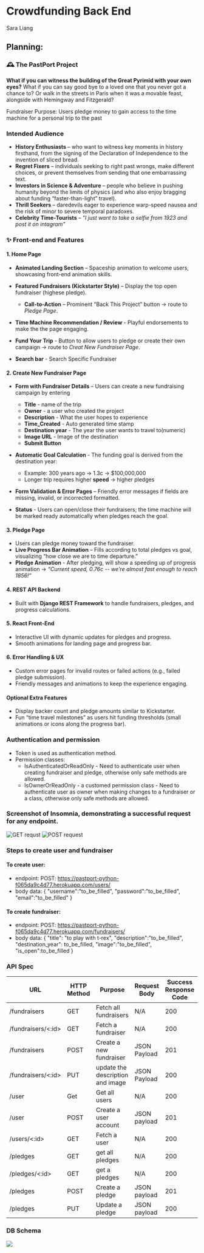 # Crowdfunding Back End
Sara Liang 

## Planning:
### 🕰 The PastPort Project
**What if you can witness the building of the Great Pyrimid with your own eyes?** 
What if you can say good bye to a loved one that you never got a chance to? Or walk in the streets in Paris when it was a movable feast, alongside with Hemingway and Fitzgerald?

Fundraiser Purpose: Users pledge money to gain access to the time machine for a personal trip to the past 

### Intended Audience

- **History Enthusiasts** – who want to witness key moments in history firsthand, from the signing of the Declaration of Independence to the invention of sliced bread.  
- **Regret Fixers** – individuals seeking to right past wrongs, make different choices, or prevent themselves from sending that one embarrassing text.  
- **Investors in Science & Adventure** – people who believe in pushing humanity beyond the limits of physics (and who also enjoy bragging about funding “faster-than-light” travel).  
- **Thrill Seekers** – daredevils eager to experience warp-speed nausea and the risk of minor to severe temporal paradoxes.  
- **Celebrity Time-Tourists** – *"I just want to take a selfie from 1923 and post it on intagram"*



### ✨ Front-end and Features  

#### 1. Home Page
- **Animated Landing Section** – Spaceship animation to welcome users, showcasing front-end animation skills.  
- **Featured Fundraisers (Kickstarter Style)** – Display the top open fundraiser (highese pledge).  
  - **Call-to-Action** – Prominent “Back This Project” button &rarr; route to *Pledge Page*.

- **Time Machine Recommendation / Review** - Playful endorsements to make the the page engaging.

- **Fund Your Trip** - Button to allow users to pledge or create their own campaign &rarr; route to *Creat New Fundraiser Page*.
- **Search bar** - Search Specific Fundraiser


#### 2. Create New Fundraiser Page
- **Form with Fundraiser Details** – Users can create a new fundraising campaign by entering
  - **Title** - name of the trip
  - **Owner** - a user who created the project
  - **Description** - What the user hopes to experience 
  - **Time_Created** - Auto generated time stamp
  - **Destination year** - The year the user wants to travel  to(numeric)
  - **Image URL** - Image of the destination
  - **Submit Button**

- **Automatic Goal Calculation** - The funding goal is derived from the destination year:
  - Example: 300 years ago &rarr; 1.3c &rarr; $100,000,000
  - Longer trip requires higher **speed** &rarr; higher pledges
  
- **Form Validation & Error Pages** – Friendly error messages if fields are missing, invalid, or incorrected formatted.

- **Status** - Users can open/close their fundraisers; the time machine will be marked ready automatically when pledges reach the goal.

#### 3. Pledge Page

- Users can pledge money toward the fundraiser.  
- **Live Progress Bar Animation** – Fills according to total pledges vs goal, visualizing “how close we are to time departure.”  
- **Pledge Animation** - After pledging, will show a speeding up of progress animation &rarr; *“Current speed, 0.76c -- we're almost fast enough to reach 1856!”*

#### 4. REST API Backend
- Built with **Django REST Framework** to handle fundraisers, pledges, and progress calculations.  

#### 5. React Front-End
- Interactive UI with dynamic updates for pledges and progress.  
- Smooth animations for landing page and progress bar.  

#### 6. Error Handling & UX
- Custom error pages for invalid routes or failed actions (e.g., failed pledge submission).  
- Friendly messages and animations to keep the experience engaging.  

#### Optional Extra Features
- Display backer count and pledge amounts similar to Kickstarter.  
- Fun “time travel milestones” as users hit funding thresholds (small animations or icons along the progress bar).

### Authentication and permission
- Token is used as authentication method.
- Permission classes:
  - IsAuthenticatedOrReadOnly - Need to authenticate user when creating fundraiser and pledge, otherwise only safe methods are allowed.
  - IsOwnerOrReadOnly - a customed permission class - Need to authenticate user as owner when making changes to a fundraiser or a class, otherwise only safe methods are allowed.


### Screenshot of Insomnia, demonstrating a successful request for any endpoint.
![GET requst](img/screenshot_get_request.png)
![POST request](img/screenshot_post_request.png)

### Steps to create user and fundraiser
#### To create user:
- endpoint: POST: https://pastport-python-f065da9c4d77.herokuapp.com/users/
- body data:
{
	"username":"to_be_filled",
	"password":"to_be_filled",
	"email":"to_be_filled"
}

#### To create fundraiser:
- endpoint: POST: https://pastport-python-f065da9c4d77.herokuapp.com/fundraisers/
- body data:
{
	"title": "to play with t-rex",
	"description":"to_be_filled",
	"destination_year": to_be_filled,
	"image":"to_be_filled",
	"is_open":to_be_filled
}
### API Spec


| URL                | HTTP Method | Purpose                          | Request Body | Success Response Code | Authentication/Authorisation |
| ------------------ | ----------- | -------------------------------- | ------------ | --------------------- | ---------------------------- |
| /fundraisers       | GET         | Fetch all fundraisers            | N/A          | 200                   | None                         |
| /fundraisers/<:id> | GET         | Fetch a fundraiser               | N/A          | 200                   | None                         |
| /fundraisers       | POST        | Create a new fundraiser          | JSON Payload | 201                   | Any logged in user           |
| /fundraisers/<:id> | PUT         | update the description and image | JSON Payload | 200                   | Creator of the fundraiser    |
| /user              | Get         | Get all users                    | N/A          | 200                   | None                         |
| /user              | POST        | Create a user account            | JSON payload | 201                   | None                         |
| /users/<:id>       | GET         | Fetch a user                     | N/A          | 200                   | None                         |
| /pledges           | GET         | get all pledges                  | N/A          | 200                   | None                         |
| /pledges/<:id>     | GET         | get a pledges                    | N/A          | 200                   | None                         |
| /pledges           | POST        | Create a pledge                  | JSON payload | 201                   | Any logged in user           |
| /pledges           | PUT         | Update a pledge                  | JSON payload | 200                   | Supporter of the pledge      |


### DB Schema
![]( database.drawio.svg)

